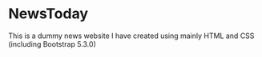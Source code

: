# NewsToday
This is a dummy news website I have created using mainly HTML and CSS (including Bootstrap 5.3.0)
